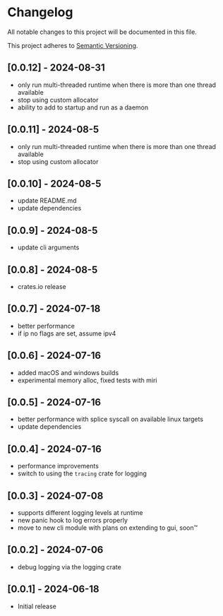 # Changelog

All notable changes to this project will be documented in this file.

This project adheres to [Semantic Versioning](https://semver.org).

## [0.0.12] - 2024-08-31
- only run multi-threaded runtime when there is more than one thread available
- stop using custom allocator
- ability to add to startup and run as a daemon


## [0.0.11] - 2024-08-5
- only run multi-threaded runtime when there is more than one thread available
- stop using custom allocator

## [0.0.10] - 2024-08-5
- update README.md
- update dependencies

## [0.0.9] - 2024-08-5
- update cli arguments

## [0.0.8] - 2024-08-5
- crates.io release

## [0.0.7] - 2024-07-18
- better performance
- if ip no flags are set, assume ipv4

## [0.0.6] - 2024-07-16
- added macOS and windows builds
- experimental memory alloc, fixed tests with miri

## [0.0.5] - 2024-07-16
- better performance with splice syscall on available linux targets
- update dependencies


## [0.0.4] - 2024-07-16
- performance improvements
- switch to using the `tracing` crate for logging

## [0.0.3] - 2024-07-08
- supports different logging levels at runtime
- new panic hook to log errors properly
- move to new cli module with plans on extending to gui, soon™

## [0.0.2] - 2024-07-06
- debug logging via the logging crate

## [0.0.1] - 2024-06-18
- Initial release